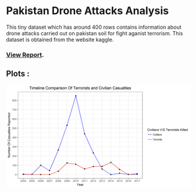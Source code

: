# Pakistan Drone Attacks Analysis

This tiny dataset which has around 400 rows contains information about drone attacks carried out on pakistan soil for fight aganist terrorism. This dataset is obtained from the website kaggle. 

### [View Report](https://htmlpreview.github.io/?https://github.com/chaitanya6761/Pakistan-Drone-Attacks-Analysis/blob/master/PakistanDroneAttacksAnalysis.html).

## Plots :
![](https://raw.githubusercontent.com/chaitanya6761/Pakistan-Drone-Attacks-Analysis/master/outputs/outputs.gif)
